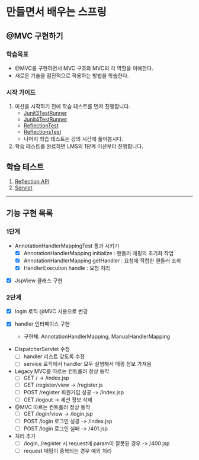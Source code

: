 # 만들면서 배우는 스프링

## @MVC 구현하기

### 학습목표
- @MVC를 구현하면서 MVC 구조와 MVC의 각 역할을 이해한다.
- 새로운 기술을 점진적으로 적용하는 방법을 학습한다.

### 시작 가이드
1. 미션을 시작하기 전에 학습 테스트를 먼저 진행합니다.
    - [Junit3TestRunner](study/src/test/java/reflection/Junit3TestRunner.java)
    - [Junit4TestRunner](study/src/test/java/reflection/Junit4TestRunner.java)
    - [ReflectionTest](study/src/test/java/reflection/ReflectionTest.java)
    - [ReflectionsTest](study/src/test/java/reflection/ReflectionsTest.java)
    - 나머지 학습 테스트는 강의 시간에 풀어봅시다.
2. 학습 테스트를 완료하면 LMS의 1단계 미션부터 진행합니다.

## 학습 테스트
1. [Reflection API](study/src/test/java/reflection)
2. [Servlet](study/src/test/java/servlet)

---

## 기능 구현 목록

### 1단계

- AnnotationHandlerMappingTest 통과 시키기
  - [x] AnnotationHandlerMapping initialize : 핸들러 매핑의 초기화 작업
  - [x] AnnotationHandlerMapping getHandler : 요청에 적합한 핸들러 조회
  - [x] HandlerExecution handle : 요청 처리
- [x] JspView 클래스 구현

### 2단계

- [x] login 로직 @MVC 사용으로 변경

- [x] handler 인터페이스 구현 
  - 구현체: AnnotationHandlerMapping, ManualHandlerMapping 

- DispatcherServlet 수정
  - [ ] handler 리스트 갖도록 수정
  - [ ] service 로직에서 handler 모두 실행해서 매핑 정보 가져옴

- Legacy MVC를 따르는 컨트롤러 정상 동작
  - [ ] GET / -> /index.jsp
  - [ ] GET /register/view -> /register.js
  - [ ] POST /register 회원가입 성공 -> /index.jsp
  - [ ] GET /logout -> 세션 정보 삭제

- @MVC 따르는 컨트롤러 정상 동작
  - [ ] GET /login/view -> /login.jsp
  - [ ] POST /login 로그인 성공 -> /index.jsp
  - [ ] POST /login 로그인 실패 -> /401.jsp

- 처리 추가
  - [ ] /login, /register 시 request에 param이 잘못된 경우 -> /400.jsp
  - [ ] request 매핑이 중복되는 경우 예외 처리
